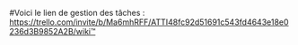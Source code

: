 #Voici le lien de gestion des tâches : 
https://trello.com/invite/b/Ma6mhRFF/ATTI48fc92d51691c543fd4643e18e0236d3B9852A2B/wiki™

